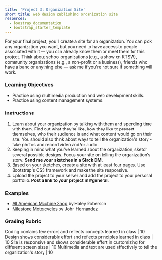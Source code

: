 ```yaml
---
title: 'Project 3: Organization Site'
short_title: web_design_publishing_organization_site
resources:
  - boostrap_documentation
  - bootstrap_starter_template
---
```


For your final project, you'll create a site for an organization. You can pick any organization you want, but you need to have access to people associated with it &mdash; you can already know them or meet them for this project. Think about school organizations (e.g., a show on KTSW), community organizations (e.g., a non-profit or a business), friends who have a band or anything else &mdash; ask me if you're not sure if something will work.  

### Learning Objectives

- Practice using multimedia production and web development skills.
- Practice using content management systems.

### Instructions

1. Learn about your organization by talking with them and spending time with them. Find out what they're like, how they like to present themselves, who their audience is and what content would go on their site. You should also think about ways to tell the organization's story - take photos and record video and/or audio.
2. Keeping in mind what you've learned about the organization, sketch several possible designs. Focus your site on telling the organization's story. __Send me your sketches in a Slack DM__.
3. Based on your sketches, create a site with at least four pages. Use Bootstrap's CSS framework and make the site responsive.
4. Upload the project to your server and add the project to your personal portfolio. __Post a link to your project in #general__.

### Examples

- [All American Machine Shop](/assets/example_projects/milestone_motorcycles) by Haley Roberson
- [Milestone Motorcycles](/assets/example_projects/milestone_motorcycles) by John Hernandez

### Grading Rubric

Coding contains few errors and reflects concepts learned in class | 10
Design shows considerable effort and reflects principles learned in class | 10
Site is responsive and shows considerable effort in customizing for different screen sizes | 10
Multimedia and text are used effectively to tell the organization's story | 10
